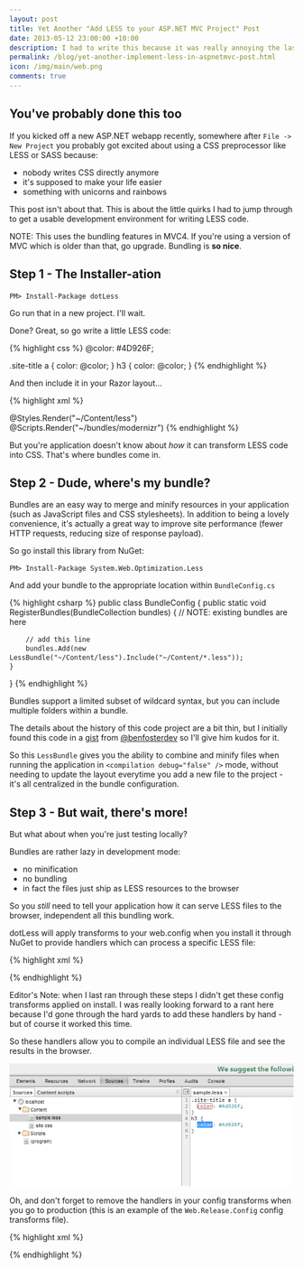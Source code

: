 ```yaml
---
layout: post
title: Yet Another "Add LESS to your ASP.NET MVC Project" Post
date: 2013-05-12 23:00:00 +10:00
description: I had to write this because it was really annoying the last time I did it
permalink: /blog/yet-another-implement-less-in-aspnetmvc-post.html
icon: /img/main/web.png
comments: true
---
```


## You've probably done this too

If you kicked off a new ASP.NET webapp recently, somewhere after `File -> New Project` you probably got excited about using a CSS preprocessor like LESS or SASS because:

 - nobody writes CSS directly anymore
 - it's supposed to make your life easier
 - something with unicorns and rainbows

This post isn't about that. This is about the little quirks I had to jump through to get a usable development environment for writing LESS code.

NOTE: This uses the bundling features in MVC4. If you're using a version of MVC which is older than that, go upgrade. Bundling is **so nice**.

## Step 1 - The Installer-ation

    PM> Install-Package dotLess

Go run that in a new project. I'll wait.

Done? Great, so go write a little LESS code:

{% highlight css %}
@color: #4D926F;

.site-title a {
  color: @color;
}
h3 {
  color: @color;
}
{% endhighlight %}

And then include it in your Razor layout...

{% highlight xml %}
<!DOCTYPE html>
<html lang="en">
    <head>
        <meta charset="utf-8" />
        <title>@ViewBag.Title - My ASP.NET MVC Application</title>
        <link href="~/favicon.ico" rel="shortcut icon" type="image/x-icon" />
        <meta name="viewport" content="width=device-width" />
        @Styles.Render("~/Content/less")
        @Scripts.Render("~/bundles/modernizr")
    </head>
    <!--  and more stuff here obvs -->
{% endhighlight %}

But you're application doesn't know about *how* it can transform LESS code into CSS. That's where bundles come in.

## Step 2 - Dude, where's my bundle?

Bundles are an easy way to merge and minify resources in your application (such as JavaScript files and CSS stylesheets). In addition to being a lovely convenience, it's actually a great way to improve site performance (fewer HTTP requests, reducing size of response payload).

So go install this library from NuGet:

    PM> Install-Package System.Web.Optimization.Less

And add your bundle to the appropriate location within `BundleConfig.cs`

{% highlight csharp %}
public class BundleConfig
{
    public static void RegisterBundles(BundleCollection bundles)
    {
    	// NOTE: existing bundles are here 

    	// add this line
        bundles.Add(new LessBundle("~/Content/less").Include("~/Content/*.less"));
    }
}
{% endhighlight %}

Bundles support a limited subset of wildcard syntax, but you can include multiple folders within a bundle.

The details about the history of this code project are a bit thin, but I initially found this code in a [gist](https://gist.github.com/benfoster/3924025) from [@benfosterdev](http://ben.onfabrik.com/) so I'll give him kudos for it.

So this `LessBundle` gives you the ability to combine and minify files when running the application in `<compilation debug="false" />` mode, without needing to update the layout everytime you add a new file to the project - it's all centralized in the bundle configuration.

## Step 3 - But wait, there's more!

But what about when you're just testing locally? 

Bundles are rather lazy in development mode:

 - no minification
 - no bundling
 - in fact the files just ship as LESS resources to the browser

So you *still* need to tell your application how it can serve LESS files to the browser, independent all this bundling work.

dotLess will apply transforms to your web.config when you install it through NuGet to provide handlers which can process a specific LESS file:

{% highlight xml %}
<?xml version="1.0" encoding="utf-8"?>
<configuration>
  <configSections>
    <section name="dotless" type="dotless.Core.configuration.DotlessConfigurationSectionHandler, dotless.Core" />
  </configSections>
  <!-- these probably do something useful -->
  <dotless minifyCss="false" cache="true" web="false" />
  <system.webServer>
    <handlers>
      <!-- for IIS7+ -->
      <add name="dotless" path="*.less" verb="GET" type="dotless.Core.LessCssHttpHandler,dotless.Core" resourceType="File" preCondition="" />
    </handlers>
  </system.webServer>
  <system.web>
    <httpHandlers>
      <!-- for IIS6 -->
      <add path="*.less" verb="GET" type="dotless.Core.LessCssHttpHandler, dotless.Core" />
    </httpHandlers>
  </system.web>
</configuration>
{% endhighlight %}

Editor's Note: when I last ran through these steps I didn't get these config transforms applied on install. I was really looking forward to a rant here because I'd gone through the hard yards to add these handlers by hand - but of course it worked this time. 

So these handlers allow you to compile an individual LESS file and see the results in the browser.

![](/img/posts/less/dev-experience.png)

Oh, and don't forget to remove the handlers in your config transforms when you go to production (this is an example of the `Web.Release.Config` config transforms file).

{% highlight xml %}
<?xml version="1.0"?>
<configuration xmlns:xdt="http://schemas.microsoft.com/XML-Document-Transform">
  <system.web>
    <compilation xdt:Transform="RemoveAttributes(debug)" />
    <httpHandlers>
      <add xdt:Transform="Remove" xdt:Locator="Match(type)" path="*.less" verb="GET" type="dotless.Core.LessCssHttpHandler, dotless.Core" />
    </httpHandlers>
  </system.web>
  <system.webServer>
    <handlers>
      <add xdt:Transform="Remove" xdt:Locator="Match(name)" name="dotless" path="*.less" verb="GET" type="dotless.Core.LessCssHttpHandler,dotless.Core" resourceType="File" preCondition="" />
    </handlers>
  </system.webServer>
</configuration>
{% endhighlight %}